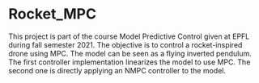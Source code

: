 # Rocket_MPC
This project is part of the course Model Predictive Control given at EPFL during fall semester 2021. The objective is to control a rocket-inspired drone using MPC. The model can be seen as a flying inverted pendulum. The first controller implementation linearizes the model to use MPC. The second one is directly applying an NMPC controller to the model.
